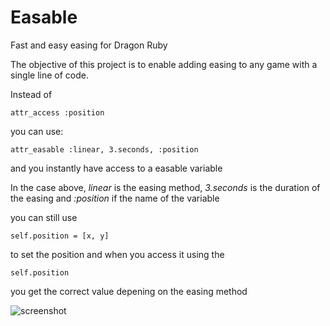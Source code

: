 # Easable
Fast and easy easing for Dragon Ruby

The objective of this project is to enable adding easing to any game with a single line of code.

Instead of
```
attr_access :position
```
you can use:
```
attr_easable :linear, 3.seconds, :position
```
and you instantly have access to a easable variable

In the case above, *linear* is the easing method, *3.seconds* is the duration of the easing and *:position* if the name of the variable

you can still use
```
self.position = [x, y]
```
to set the position
and when you access it using the 
```
self.position 
```
you get the correct value depening on the easing method

![screenshot](screenshot.gif)


